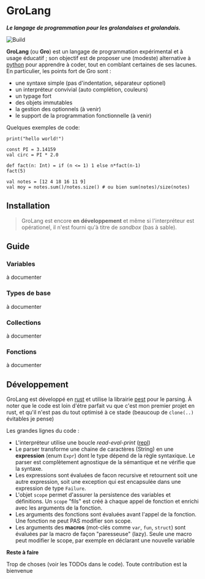 # GroLang

**_Le langage de programmation pour les grolandaises et grolandais._**

![Build](https://github.com/hbraux/grolang/workflows/maven/badge.svg)


**GroLang** (ou **Gro**) est un langage de programmation expérimental et à usage éducatif ; son objectif est de
proposer une (modeste) alternative à [python](https://www.python.org/) pour apprendre à coder, tout en comblant certaines de ses lacunes.
En particulier, les points fort de Gro sont :
* une syntaxe simple (pas d'indentation, séparateur optionel)
* un interpréteur convivial (auto complétion, couleurs)
* un typage fort
* des objets immutables
* la gestion des optionnels (à venir)
* le support de la programmation fonctionnelle (à venir)


Quelques exemples de code:

```
print("hello world!")

const PI = 3.14159
val circ = PI * 2.0

def fact(n: Int) = if (n <= 1) 1 else n*fact(n-1)
fact(5)

val notes = [12 4 18 16 11 9]
val moy = notes.sum()/notes.size() # ou bien sum(notes)/size(notes)
```


## Installation

> GroLang est encore **en développement** et même si l'interpréteur est opérationel, il n'est fourni qu'à titre de _sandbox_
(bas à sable).


## Guide

### Variables

à documenter

### Types de base
à documenter

### Collections
à documenter

### Fonctions

à documenter

## Développement

GroLang est développé en [rust](https://www.rust-lang.org/) et utilise la librairie [pest](https://pest.rs/) pour
le parsing. À noter que le code est loin d'étre parfait vu que c'est mon premier projet en rust, et qu'il n'est pas
du tout optimisé à ce stade (beaucoup de `clone(..)` évitables je pense)

Les grandes lignes du code :
* L'interpréteur utilise une boucle _read-eval-print_ ([repl](https://en.wikipedia.org/wiki/Read%E2%80%93eval%E2%80%93print_loop))
* Le parser transforme une chaine de caractères (String) en une **expression** (enum `Expr`) dont le type dépend de
  la règle syntaxique. Le parser est complètement agnostique de la sémantique et ne vérifie que la syntaxe.
* Les expressions sont évaluées de facon recursive et retournent soit une autre expression, soit une exception qui
  est encapsulée dans une expression de type `Failure`.
* L'objet `scope` permet d'assurer la persistence des variables et définitions. Un `scope` "fils" est créé à chaque
  appel de fonction et enrichi avec les arguments de la fonction.
* Les arguments des fonctions sont évaluées avant l'appel de la fonction. Une fonction ne peut PAS modifier son scope.
* Les arguments des **macros** (mot-clés comme `var`, `fun`, `struct`) sont évaluées par la macro de façon "paresseuse"
  (lazy). Seule une macro peut modifier le scope, par exemple en déclarant une nouvelle variable


**Reste à faire**

Trop de choses (voir les TODOs dans le code). Toute contribution est la bienvenue
